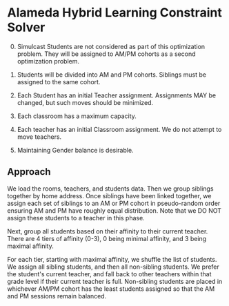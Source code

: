 # Alameda Hybrid Learning Constraint Solver

0) Simulcast Students are not considered as part of this
   optimization problem. They will be assigned to AM/PM cohorts as
   a second optimization problem.

1) Students will be divided into AM and PM cohorts. Siblings must
   be assigned to the same cohort.

2) Each Student has an initial Teacher assignment. Assignments MAY
   be changed, but such moves should be minimized.

3) Each classroom has a maximum capacity.

4) Each teacher has an initial Classroom assignment. We do not attempt
   to move teachers.

6) Maintaining Gender balance is desirable.

## Approach

We load the rooms, teachers, and students data. Then we group siblings
together by home address. Once siblings have been linked together, we
assign each set of siblings to an AM or PM cohort in pseudo-random
order ensuring AM and PM have roughly equal distribution. Note that we
DO NOT assign these students to a teacher in this phase.

Next, group all students based on their affinity to their current
teacher. There are 4 tiers of affinity (0-3), 0 being minimal
affinity, and 3 being maximal affinity.

For each tier, starting with maximal affinity, we shuffle the list of
students. We assign all sibling students, and then all non-sibling
students. We prefer the student's current teacher, and fall back to
other teachers within that grade level if their current teacher is
full. Non-sibling students are placed in whichever AM/PM cohort has
the least students assigned so that the AM and PM sessions remain
balanced.
